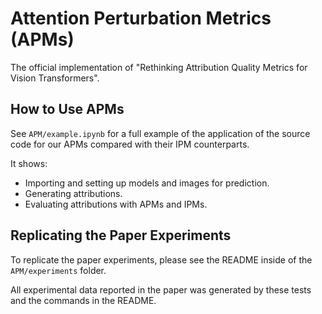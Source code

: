 # Attention Perturbation Metrics (APMs)
The official implementation of "Rethinking Attribution Quality Metrics for Vision Transformers".

## How to Use APMs
See `APM/example.ipynb` for a full example of the application of the source code for our APMs compared with their IPM counterparts.

It shows:
<ul>
  <li>Importing and setting up models and images for prediction.</li>
  <li>Generating attributions. </li>
  <li>Evaluating attributions with APMs and IPMs.</li>
</ul>

## Replicating the Paper Experiments
To replicate the paper experiments, please see the README inside of the `APM/experiments` folder.

All experimental data reported in the paper was generated by these tests and the commands in the README.
